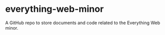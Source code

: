 # everything-web-minor
A GitHub repo to store documents and code related to the Everything Web minor.
